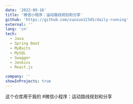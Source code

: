 ```yaml
---
date: '2022-09-16'
title: '微信小程序：运动路线规划和分享'
github: 'https://github.com/zuozuo12345/daily-running'
external: ''
lang: 'cn'
tech:
  - Java
  - Spring Boot
  - MyBaits
  - MySQL
  - Swagger
  - Jenkins
  - React.js

company: ''
showInProjects: true
---
```

这个仓库用于我的 #微信小程序：运动路线规划和分享
